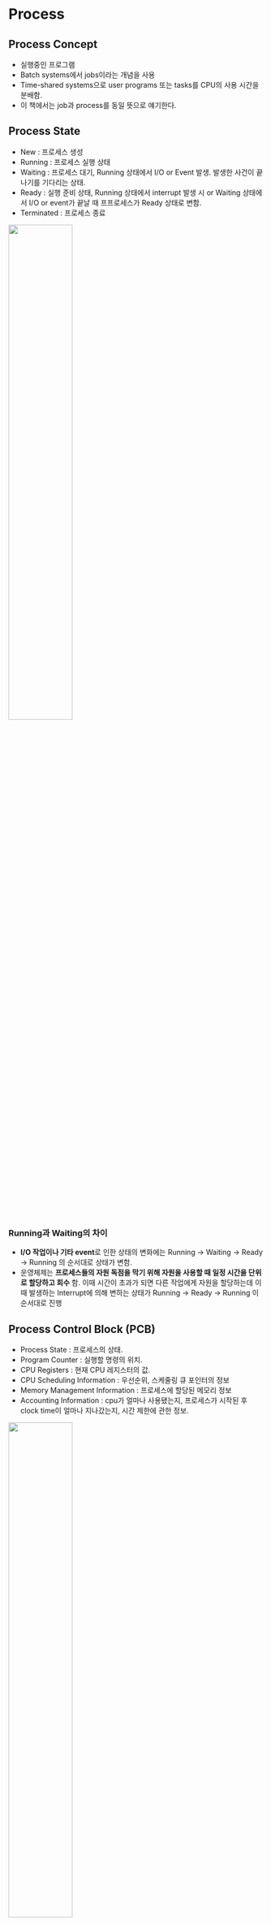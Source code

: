 # Process

## Process Concept
- 실행중인 프로그램  
- Batch systems에서 jobs이라는 개념을 사용   
- Time-shared systems으로 user programs 또는 tasks를 CPU의 사용 시간을 분배함. 
- 이 책에서는 job과 process를 동일 뜻으로 얘기한다.  

## Process State  
- New : 프로세스 생성  
- Running : 프로세스 실행 상태  
- Waiting : 프로세스 대기, Running 상태에서 I/O or Event 발생. 발생한 사건이 끝나기를 기다리는 상태.  
- Ready : 실행 준비 상태, Running 상태에서 interrupt 발생 시 or Waiting 상태에서 I/O or event가 끝날 때 프프로세스가 Ready 상태로 변함.  
- Terminated : 프로세스 종료  
<img src="/Operating System/캡처/5.png" width="50%" height="50%">

### Running과 Waiting의 차이  
- **I/O 작업이나 기타 event**로 인한 상태의 변화에는 Running -> Waiting -> Ready -> Running 의 순서대로 상태가 변함.
- 운영체제는 **프로세스들의 자원 독점을 막기 위해 자원을 사용할 때 일정 시간을 단위로 할당하고 회수** 함. 이때 시간이 초과가 되면 다른 작업에게 자원을 할당하는데 이때 발생하는 Interrupt에 의해 변하는 상태가 Running -> Ready -> Running 이 순서대로 진행  

## Process Control Block (PCB)
- Process State : 프로세스의 상태.  
- Program Counter : 실행할 명령의 위치.  
- CPU Registers : 현재 CPU 레지스터의 값.  
- CPU Scheduling Information : 우선순위, 스케줄링 큐 포인터의 정보  
- Memory Management Information : 프로세스에 할당된 메모리 정보  
- Accounting Information : cpu가 얼마나 사용됐는지,  프로세스가 시작된 후 clock time이 얼마나 지나갔는지, 시간 제한에 관한 정보.  
<img src="/Operating System/캡처/6.png" width="50%" height="50%">

## Context Switching   
- CPU가 **한 개의 Task(Process / Thread)** 를 실행하고 있는 상태에서 **Interrupt 요청**에 의해 **다른 Task**로 실행이 전환되는 과정에서 **기존의 Task 상태 및 Register 값들에 대한 정보 (Context)를 저장하고 새로운 Task 의 Context 정보로 교체하는 작업.**
- 대부분의 정보는 **Register 에 저장되며 PCB(Process Control Block)** 으로 관리.
- **Context Switching 때 해당 CPU는 아무런 일을 하지 못한다**. 즉 Context Switching이 잦아지면 오히려 오버헤드가 발생해 효율(성능)이 떨어진다.

## Threads   
- 프로세스(process) 내에서 실제로 작업을 수행하는 주체를 의미  
- 모든 프로세스에는 한 개 이상의 스레드가 존재하여 작업을 수행합니다.
- 두 개 이상의 스레드를 가지는 프로세스를 **멀티스레드 프로세스(multi-threaded process)** 라고 한다.  

## Schedulers
- 레디 큐에 존재하는 프로세스들을 특정한 우선순위를 기반으로 CPU를 할당받게 해주는 역할을 함.  

### Short-tearm scheduler (CPU Scheduler)  
- 메모리에 있는 프로세스 중에서 프로세스가 CPU 점유권을 가질 때 어떤 프로세스가 선택되는지를 결정하는 스케줄러  
- Ready Queue에 있는 Processes 중 어느 Process를 Running 할 것인지 결정.  

### Long-term scheduler (Job Scheduler)
- 하드 디스크에서 메모리로 프로세스를 load하는 역할을 한다.   
- 대부분의 프로세스들은 **I/O bound or CPU bound**로 **프로세스의 우선순위가 결정**된다.
- job scheduler가 Hard Disk에 있는 Process들을 적절히 올려주는 것이 중요!  


### Midium-term scheduler  
- 메모리에 있는 Process 개수를 줄이고 싶을 때 사용됨.  
- 메모리에 올라온 Process를 삭제하고, 디스크에 저장한다. (Swapping)  

#### Bound Process 
- I/O bound Process : 주로 I/O 장치에 접근하여 작업을 수행하는 프로세스로, 짧지만 많은 CPU burst를 가짐.  
- CPU bound Process : 주로 복잡한연산과 같은 CPU를 많이 사용한느 프로세스로, 길지만 적은 CPU burst를 가짐  
- 일반적으로 우선순위는 I/O > CPU지만, Hard disk에서 데이터가 load 되는 동안 CPU는 연산을 멈추고 기다려야 해 성능을 떨어트림.

## Process Creation  
- Parent Process는 Child Process를 만들고, 다른 프로세스를 트리 형태로 만든다.  
- Process는 **Process Identifier (pid)** 를 통해 구별되고 관리된다.  

<img src="/Operating System/캡처/7.png" width="50%" height="50%">

- Address Space 측에서 Child는 부모의 복제본이면서 자신 고유의 프로그램을 소유함.  

### Unix Example  
- fork() : 자식 프로세스를 생성하는 System call. 부모 프로세스에서는 자식 프로세스의 PID값을 반환 받고 자식 프로세스에서는 0 값을 반환 받음.   
- exec() : 현재 프로세스를 지우고 새로운 프로그램으로 대체함. 

<img src="/Operating System/캡처/8.png" width="50%" height="50%">


## Process Termination  
- Process 마지막 줄에 exit() System call을 사용해 종료. 상태를 부모에게 반환 **(wait(&pid) 를 통해)**  
- 비정상적인 프로세스를 종료하기 위해 **abort() System Call** 사용.  

### Uabnormal Process
- Zombie Process : 자식 프로세스가 먼저 종료되었지만 **부모 프로세스가 자식 프로세스의 종료 상태를 회수하지 못했을 경우**에 자식 프로세스를 좀비 프로세스라고 한다. (wait()의 값을 못 받을 경우)  
- Ophren Process : **부모 프로세스가 자식 프로세스보다 먼저 종료**되면 자식 프로세스는 고아 프로세스가 된다. (wait()를 호출하지않고 먼저 종료 된 경우)  

## InterProcess Communication (IPC)  
- 프로세스 시스템은 Independent or cooperating함.  
- Cooperating Process는 다른 Processes에게 영향을 끼치거나 영향을 받음  
- Message Queue, Shared Memory가 있다.  


### Shared Memory  

### Message Queue  
- send(message), receive(message) 2개의 Operation이 있다.  
- 메세지의 크기는 고정 or 변할 수 있다.  
- **Communication Link**를 통해 메세지를 주고 받는다.  

#### Implementation of Communication Link  
- Physical 
  1. Shared Memory  
  2. Hardware bus  
  3. Network  
  
- Logical 
  1. Direct or Indirect (Pid or Port Number)  
  2. Synchronous or Asynchronous (ACK 사용 or ACK 사용 X)  
  3. Automatic or Explicit Buffering  
  

## Comminucations in Client-Server Systems  
- Sockets  
- Remote Procedure Calls  
- Pipe  
- Remote Method Invocation (Java)  

### Sockets  
- **IP 주소와 Port Number**를 이용해 Communication 하는 방법

### Remote Procedure Calls (RPC)  
- RPC는 IPC 방법의 한 종류로 원격지의 프로세스에 접근하여 프로시저 또는 함수를 호출하여 사용하는 방법  
- Stub : 서버 프로시저에 대학 클라이언트의 Proxy  

### Pipe
- 두 Process와 통신을 하기 위해 도관을 만드는 방법  
- 보통 **Parent-Child간 통신**을 하기 위한 Hotline  
